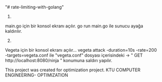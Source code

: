 "# rate-limiting-with-golang" 

1)
main.go için bir konsol ekranı açılır. 
go run main.go ile sunucu ayağa kaldırılır.

2)
Vegeta için bir konsol ekranı açılır...
vegeta attack -duration=10s -rate=200 -targets=vegeta.conf 
ile "vegeta.conf" dosyası içerisindeki -> " GET http://localhost:8080/ninja "
konumuna saldırı yapılır.

This project was created for optimization project. 
KTU COMPUTER ENGINEERING- OPTIMIZATION
